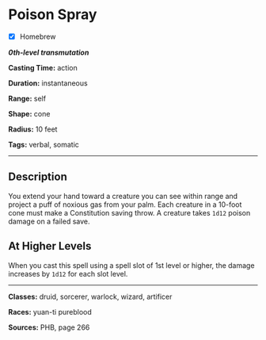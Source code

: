 # Poison Spray

- [x] Homebrew

***0th-level transmutation***

**Casting Time:** action

**Duration:** instantaneous

**Range:** self

**Shape:** cone

**Radius:** 10 feet

**Tags:** verbal, somatic

---

## Description
You extend your hand toward a creature you can see within range and project a puff of noxious gas from your palm. Each creature in a 10-foot cone must make a Constitution saving throw. A creature takes `1d12` poison damage on a failed save.

## At Higher Levels
When you cast this spell using a spell slot of 1st level or higher, the damage increases by `1d12` for each slot level.

---

**Classes:** druid, sorcerer, warlock, wizard, artificer

**Races:** yuan-ti pureblood

**Sources:** PHB, page 266

